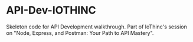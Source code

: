 # API-Dev-IOTHINC
Skeleton code for API Development walkthrough. Part of IoThinc's session on "Node, Express, and Postman: Your Path to API Mastery". 
